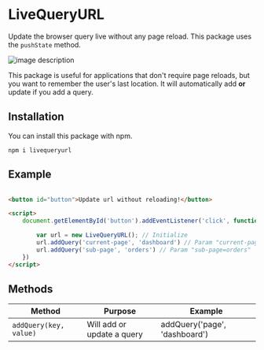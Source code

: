 # LiveQueryURL
Update the browser query live without any page reload. This package uses the `pushState` method.

![image description](https://i.ibb.co/d5d12Tm/example-1.gif)

This package is useful for applications that don't require page reloads, but you want to remember the user's last location. It will automatically add **or** update if you add a query.

## Installation
You can install this package with npm.
```shell
npm i livequeryurl
```

## Example

```html

<button id="button">Update url without reloading!</button>

<script>
    document.getElementById('button').addEventListener('click', function() {

        var url = new LiveQueryURL(); // Initialize
        url.addQuery('current-page', 'dashboard') // Param "current-page=dashboard"
        url.addQuery('sub-page', 'orders') // Param "sub-page=orders"
    })
</script>
```
## Methods

| Method                 | Purpose                     | Example                       |
|------------------------|-----------------------------|-------------------------------|
| `addQuery(key, value)` | Will add or update a query  | addQuery('page', 'dashboard') |

